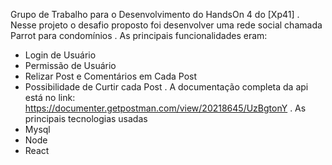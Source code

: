 Grupo de Trabalho para o Desenvolvimento do HandsOn 4 do [Xp41]
.
Nesse projeto o desafio proposto foi desenvolver uma rede social chamada Parrot para condomínios
.
As principais funcionalidades eram:
- Login de Usuário
- Permissão de Usuário
- Relizar Post e Comentários em Cada Post
- Possibilidade de Curtir cada Post
.
A documentação completa da api está no link: https://documenter.getpostman.com/view/20218645/UzBgtonY
.
As principais tecnologias usadas
- Mysql
- Node
- React